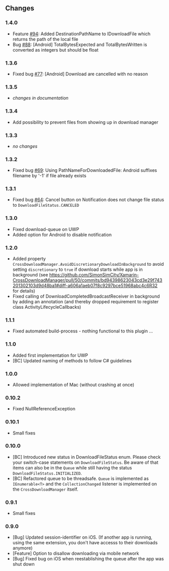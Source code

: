 ## Changes

### 1.4.0

  * Feature [#94](https://github.com/SimonSimCity/Xamarin-CrossDownloadManager/issues/94): Added DestinationPathName to IDownloadFile which returns the path of the local file
  * Bug [#88](https://github.com/SimonSimCity/Xamarin-CrossDownloadManager/issues/88): [Android] TotalBytesExpected and TotalBytesWritten is converted as integers but should be float

### 1.3.6

  * Fixed bug [#77](https://github.com/SimonSimCity/Xamarin-CrossDownloadManager/issues/77): [Android] Download are cancelled with no reason

### 1.3.5

  * *changes in documentation*

### 1.3.4

  * Add possibility to prevent files from showing up in download manager

### 1.3.3

  * *no changes*

### 1.3.2

  * Fixed bug [#69](https://github.com/SimonSimCity/Xamarin-CrossDownloadManager/issues/69): Using PathNameForDownloadedFile: Android suffixes filename by '-1' if file already exists

### 1.3.1

  * Fixed bug [#64](https://github.com/SimonSimCity/Xamarin-CrossDownloadManager/issues/64): Cancel button on Notification does not change file status to `DownloadFileStatus.CANCELED`

### 1.3.0

  * Fixed download-queue on UWP
  * Added option for Android to disable notification

### 1.2.0

  * Added property `CrossDownloadManager.AvoidDiscretionaryDownloadInBackground` to avoid setting `discretionary` to `true` if download starts while app is in background (see https://github.com/SimonSimCity/Xamarin-CrossDownloadManager/pull/50/commits/bd94398623043cd3e29f743201302103d9d48ba1#diff-a606a1aeb07f8c9297bce51968abc4c6R32 for details)
  * Fixed calling of DownloadCompletedBroadcastReceiver in background by adding an annotation (and thereby dropped requirement to register class ActivityLifecycleCallbacks)

### 1.1.1

  * Fixed automated build-process - nothing functional to this plugin ...

### 1.1.0

  * Added first implementation for UWP
  * [BC] Updated naming of methods to follow C# guidelines

### 1.0.0

  * Allowed implementation of Mac (without crashing at once)

### 0.10.2

  * Fixed NullReferenceException

### 0.10.1

  * Small fixes

### 0.10.0

  * [BC] Introduced new status in DownloadFileStatus enum. Please check your switch-case statements on `DownloadFileStatus`. Be aware of that items can also be in the `Queue` while still having the status `DownloadFileStatus.INITIALIZED`.
  * [BC] Refactored queue to be threadsafe. `Queue` is implemented as `IEnumerable<T>` and the `CollectionChanged` listener is implemented on the `CrossDownloadManager` itself.

### 0.9.1

  * Small fixes

### 0.9.0

  * [Bug] Updated session-identifier on iOS. (If another app is running, using the same extension, you don't have accesss to their downloads anymore)
  * [Feature] Option to disallow downloading via mobile network
  * [Bug] Fixed bug on iOS when reestablishing the queue after the app was shut down
